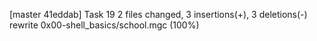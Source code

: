 [master 41eddab] Task 19
 2 files changed, 3 insertions(+), 3 deletions(-)
 rewrite 0x00-shell_basics/school.mgc (100%)
